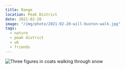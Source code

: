 ```yaml
---
title: Range
location: Peak District
date: 2021-02-20
image: "/img/photo/2021-02-20-will-buxton-walk.jpg"
tags:
  - nature
  - peak district
  - uk
  - friends
---
```


![Three figures in coats walking through snow](/img/photo/2021-02-20-will-buxton-walk.jpg)
